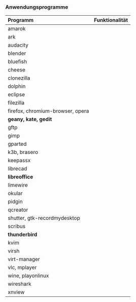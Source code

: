### Anwendungsprogramme

| Programm | Funktionalität |
| :--- | :--- |
| amarok |  |
| ark |  |
| audacity |  |
| blender |  |
| bluefish |  |
| cheese |  |
| clonezilla |  |
| dolphin |  |
| eclipse |  |
| filezilla |  |
| firefox, chromium-browser, opera |  |
| **geany, kate, gedit** |  |
| gftp |  |
| gimp |  |
| gparted |  |
| k3b, brasero |  |
| keepassx |  |
| librecad |  |
| **libreoffice** |  |
| limewire |  |
| okular |  |
| pidgin |  |
| qcreator |  |
| shutter, gtk-recordmydesktop |  |
| scribus |  |
| **thunderbird** |  |
| kvim |  |
| virsh |  |
| virt-manager |  |
| vlc, mplayer |  |
| wine, playonlinux |  |
| wireshark |  |
| xnview |  |



